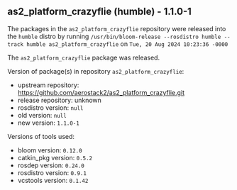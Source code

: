 ## as2_platform_crazyflie (humble) - 1.1.0-1

The packages in the `as2_platform_crazyflie` repository were released into the `humble` distro by running `/usr/bin/bloom-release --rosdistro humble --track humble as2_platform_crazyflie` on `Tue, 20 Aug 2024 10:23:36 -0000`

The `as2_platform_crazyflie` package was released.

Version of package(s) in repository `as2_platform_crazyflie`:

- upstream repository: https://github.com/aerostack2/as2_platform_crazyflie.git
- release repository: unknown
- rosdistro version: `null`
- old version: `null`
- new version: `1.1.0-1`

Versions of tools used:

- bloom version: `0.12.0`
- catkin_pkg version: `0.5.2`
- rosdep version: `0.24.0`
- rosdistro version: `0.9.1`
- vcstools version: `0.1.42`


